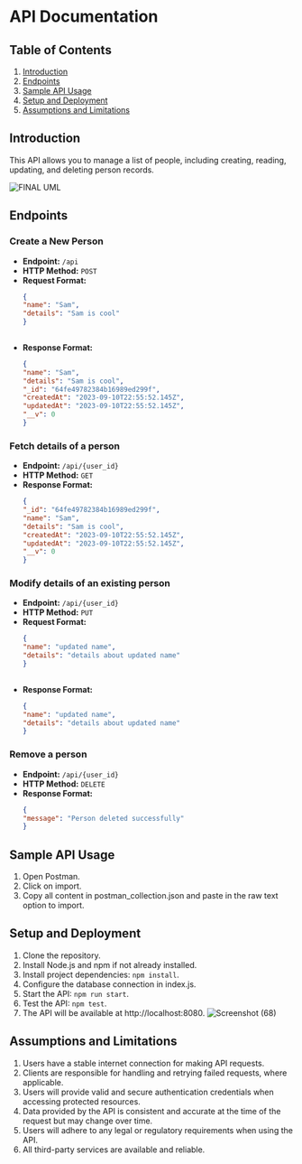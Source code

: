 # API Documentation

## Table of Contents
1. [Introduction](#introduction)
2. [Endpoints](#endpoints)
3. [Sample API Usage](#sample-api-usage)
4. [Setup and Deployment](#setup-and-deployment)
5. [Assumptions and Limitations](#assumptions-and-limitations)

## Introduction
This API allows you to manage a list of people, including creating, reading, updating, and deleting person records.

![FINAL UML](https://github.com/kofman10/HNGX/assets/64756234/473cc101-4206-4984-a5a6-56aaaba800a2)

## Endpoints

### Create a New Person
- **Endpoint:** `/api`
- **HTTP Method:** `POST`
- **Request Format:**
  ```json
  {
  "name": "Sam",
  "details": "Sam is cool"
  }
 
- **Response Format:**
  ```json
  {
  "name": "Sam",
  "details": "Sam is cool",
  "_id": "64fe49782384b16989ed299f",
  "createdAt": "2023-09-10T22:55:52.145Z",
  "updatedAt": "2023-09-10T22:55:52.145Z",
  "__v": 0
  }

### Fetch details of a person
- **Endpoint:** `/api/{user_id}`
- **HTTP Method:** `GET`
- **Response Format:**
  ```json
  {
  "_id": "64fe49782384b16989ed299f",
  "name": "Sam",
  "details": "Sam is cool",
  "createdAt": "2023-09-10T22:55:52.145Z",
  "updatedAt": "2023-09-10T22:55:52.145Z",
  "__v": 0
  }

### Modify details of an existing person
- **Endpoint:** `/api/{user_id}`
- **HTTP Method:** `PUT`
- **Request Format:**
  ```json
  {
  "name": "updated name",
  "details": "details about updated name"
  }
 
- **Response Format:**
  ```json
  {
  "name": "updated name",
  "details": "details about updated name"
  }

### Remove a person
- **Endpoint:** `/api/{user_id}`
- **HTTP Method:** `DELETE` 
- **Response Format:**
  ```json
  {
  "message": "Person deleted successfully"
  }

## Sample API Usage
1. Open Postman.
2. Click on import.
3. Copy all content in postman_collection.json and paste in the raw text option to import.

## Setup and Deployment
1. Clone the repository.
2. Install Node.js and npm if not already installed.
3. Install project dependencies: `npm install`.
4. Configure the database connection in index.js.
5. Start the API: `npm run start`.
6. Test the API: `npm test`.
7. The API will be available at http://localhost:8080.
![Screenshot (68)](https://github.com/kofman10/HNGX/assets/64756234/bc8e2f3d-adbf-49b2-8212-29f62729cd61)

## Assumptions and Limitations
1. Users have a stable internet connection for making API requests.
2. Clients are responsible for handling and retrying failed requests, where applicable.
3. Users will provide valid and secure authentication credentials when accessing protected resources.
4. Data provided by the API is consistent and accurate at the time of the request but may change over time.
5. Users will adhere to any legal or regulatory requirements when using the API.
6. All third-party services are available and reliable.

